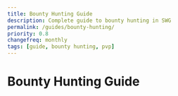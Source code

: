 ```yaml
---
title: Bounty Hunting Guide
description: Complete guide to bounty hunting in SWG
permalink: /guides/bounty-hunting/
priority: 0.8
changefreq: monthly
tags: [guide, bounty hunting, pvp]
---
```


# Bounty Hunting Guide
